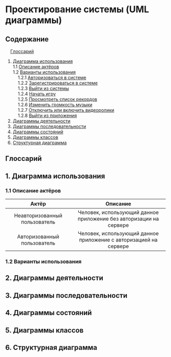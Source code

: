 # Проектирование системы (UML диаграммы)
## Содержание
&nbsp;&nbsp;&nbsp;&nbsp;[Глоссарий](#P0)  
1. [Диаграмма использования](#P1) <br>
1.1 [Описание актёров](#P1.1) <br>
1.2 [Варианты использования](#P1.2) <br>
&nbsp;&nbsp;&nbsp;&nbsp;1.2.1 [Авторизоваться в системе](#P1.2.1) <br>
&nbsp;&nbsp;&nbsp;&nbsp;1.2.2 [Зарегистрироваться в системе](#P1.2.2) <br>
&nbsp;&nbsp;&nbsp;&nbsp;1.2.3 [Выйти из системы](#P1.2.3) <br>
&nbsp;&nbsp;&nbsp;&nbsp;1.2.4 [Начать игру](#P1.2.4) <br>
&nbsp;&nbsp;&nbsp;&nbsp;1.2.5 [Просмотреть список рекордов](#P1.2.5) <br>
&nbsp;&nbsp;&nbsp;&nbsp;1.2.6 [Изменить громкость музыки](#P1.2.6) <br>
&nbsp;&nbsp;&nbsp;&nbsp;1.2.7 [Отключить или включить видеоролики](#P1.2.7) <br>
&nbsp;&nbsp;&nbsp;&nbsp;1.2.8 [Выйти из приложения](#P1.2.8)
2. [Диаграммы деятельности](#P2)
3. [Диаграммы последовательности](#P3)
4. [Диаграммы состояний](#P4)
5. [Диаграммы классов](#P5)
6. [Структурная диаграмма](#P6)
## <a name="P0">Глоссарий</a>
## <a name="P1">1. Диаграмма использования</a>
### <a name="P1.1">1.1 Описание актёров</a>
| Актёр | Описание |
| :-------: | :-------: |
| Неавторизованный пользователь | Человек, использующий данное приложение без авторизации на сервере |
| Авторизованный пользователь | Человек, использующий данное приложение с авторизацией на сервере |
### <a name="P1.2">1.2 Варианты использования</a>
## <a name="P2">2. Диаграммы деятельности</a>
## <a name="P3">3. Диаграммы последовательности</a>
## <a name="P4">4. Диаграммы состояний</a>
## <a name="P5">5. Диаграммы классов</a>
## <a name="P6">6. Структурная диаграмма</a>
